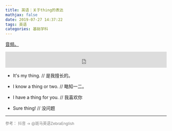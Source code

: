 ```yaml
---
title: 英语：关于thing的表达
mathjax: false
date: 2019-07-27 14:37:22
tags: 英语
categories: 基础学科
---
```



[音频。](http://image.huvjie.com/190727N01_img01.mp3)

<!--more-->

<embed height="50" width=100% autostart="false" loop="false" src="http://image.huvjie.com/190727N01_img01.mp3">

* It's my thing.   // 是我擅长的。


* I know a thing or two. //  略知一二。
* I have a thing for you. //  我喜欢你
* Sure thing!  //  没问题

<hr/>
<span style="color:gray;font-size:12px">
参考： 抖音 -> @斑马英语ZebraEnglish
</span>
